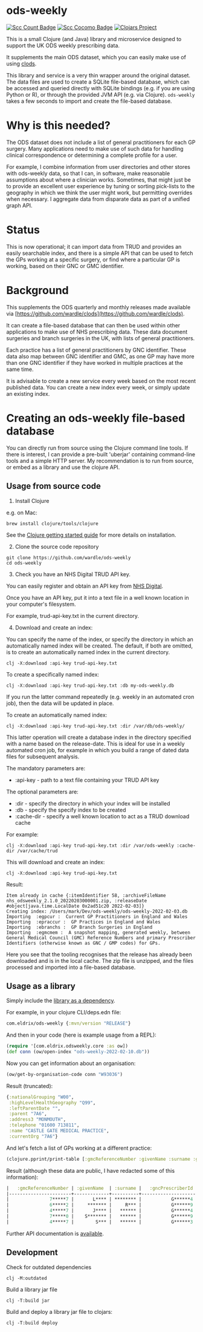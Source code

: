 # ods-weekly

[![Scc Count Badge](https://sloc.xyz/github/wardle/ods-weekly)](https://github.com/wardle/ods-weekly/)
[![Scc Cocomo Badge](https://sloc.xyz/github/wardle/ods-weekly?category=cocomo&avg-wage=100000)](https://github.com/wardle/ods-weekly/)
[![Clojars Project](https://img.shields.io/clojars/v/com.eldrix/ods-weekly.svg)](https://clojars.org/com.eldrix/ods-weekly)

This is a small Clojure (and Java) library and microservice designed to support the UK ODS weekly prescribing data.

It supplements the main ODS dataset, which you can easily make use of using [clods](https://github.com/wardle/clods).

This library and service is a very thin wrapper around the original dataset. The data files are used to 
create a SQLite file-based database, which can be accessed and queried directly with SQLite bindings (e.g. if you are
using Python or R), or through the provided JVM API (e.g. via Clojure). `ods-weekly` takes a few seconds to import 
and create the file-based database.

# Why is this needed?

The ODS dataset does not include a list of general practitioners for each GP surgery. Many applications need to make use of such data for handling clinical correspondence or determining a complete profile for a user.

For example, I combine information from user directories and other stores with ods-weekly data, so that I can, in software, make reasonable assumptions about where a clinician works. 
Sometimes, that might just be to provide an excellent user experience by tuning or sorting pick-lists to the geography in which we think the user might work, but permitting overrides when necessary. 
I aggregate data from disparate data as part of a unified graph API. 

# Status

This is now operational; it can import data from TRUD and provides an easily searchable index, and there is a simple API that can be used to
fetch the GPs working at a specific surgery, or find where a particular GP is working, based on their GNC or GMC identifier.

# Background

This supplements the ODS quarterly and monthly releases made available via [https://github.com/wardle/clods](https://github.com/wardle/clods).

It can create a file-based database that can then be used within other applications to make use of NHS
prescribing data. These data document surgeries and branch surgeries in the UK, with lists of general practitioners.

Each practice has a list of general practitioners by GNC identifier. These data
also map between GNC identifier and GMC, as one GP may have more than one GNC
identifier if they have worked in multiple practices at the same time.

It is advisable to create a new service every week based on the most recent published data. You can create a new index
every week, or simply update an existing index.  

# Creating an ods-weekly file-based database

You can directly run from source using the Clojure command line tools.
If there is interest, I can provide a pre-built 'uberjar' containing 
command-line tools and a simple HTTP server. My recommendation is to run from
source, or embed as a library and use the clojure API.

## Usage from source code

1. Install Clojure

e.g. on Mac:
```shell
brew install clojure/tools/clojure
```

See the [Clojure getting started guide](https://clojure.org/guides/getting_started) for more details on installation.

2. Clone the source code repository

```shell
git clone https://github.com/wardle/ods-weekly
cd ods-weekly
```

3. Check you have an NHS Digital TRUD API key. 

You can easily register and obtain an API key from [NHS Digital](https://isd.digital.nhs.uk/trud/users/guest/filters/0/api).

Once you have an API key, put it into a text file in a well known location in your computer's filesystem.

For example, trud-api-key.txt in the current directory.

4. Download and create an index:

You can specify the name of the index, or specify the directory in which an
automatically named index will be created. The default, if both are omitted,
is to create an automatically named index in the current directory.

```shell
clj -X:download :api-key trud-api-key.txt
```

To create a specifically named index:
```shell
clj -X:download :api-key trud-api-key.txt :db my-ods-weekly.db
```
If you run the latter command repeatedly (e.g. weekly in an automated cron job),
then the data will be updated in place.

To create an automatically named index:
```shell
clj -X:download :api-key trud-api-key.txt :dir /var/db/ods-weekly/
```
This latter operation will create a database index in the directory specified
with a name based on the release-date. This is ideal for use in a weekly 
automated cron job, for example in which you build a range of dated data files
for subsequent analysis.

The mandatory parameters are:

- :api-key  - path to a text file containing your TRUD API key

The optional parameters are:

- :dir - specify the directory in which your index will be installed
- :db  - specify the specify index to be created
- :cache-dir - specify a well known location to act as a TRUD download cache

For example:

```shell
clj -X:download :api-key trud-api-key.txt :dir /var/ods-weekly :cache-dir /var/cache/trud
```

This will download and create an index:

```shell
clj -X:download :api-key trud-api-key.txt
```

Result:

```
Item already in cache {:itemIdentifier 58, :archiveFileName nhs_odsweekly_2.1.0_20220203000001.zip, :releaseDate #object[java.time.LocalDate 0x2ad51c20 2022-02-03]}
Creating index: /Users/mark/Dev/ods-weekly/ods-weekly-2022-02-03.db
Importing  :egpcur :  Current GP Practitioners in England and Wales
Importing  :epraccur :  GP Practices in England and Wales
Importing  :ebranchs :  GP Branch Surgeries in England
Importing  :egmcmem :  A snapshot mapping, generated weekly, between General Medical Council (GMC) Reference Numbers and primary Prescriber Identifiers (otherwise known as GNC / GMP codes) for GPs.
```

Here you see that the tooling recognises that the release has already been downloaded and is in the local cache.
The zip file is unzipped, and the files processed and imported into a file-based database.

## Usage as a library

Simply include the [library as a dependency](https://clojars.org/com.eldrix/ods-weekly).

For example, in your clojure CLI/deps.edn file:

```clojure
com.eldrix/ods-weekly {:mvn/version "RELEASE"}
```

And then in your code (here is example usage from a REPL):
```clojure
(require '[com.eldrix.odsweekly.core :as ow])
(def conn (ow/open-index "ods-weekly-2022-02-10.db"))
```

Now you can get information about an organisation:
```clojure
(ow/get-by-organisation-code conn "W93036")
```

Result (truncated):
```clojure
{:nationalGrouping "W00",
 :highLevelHealthGeography "Q99",
 :leftParentDate "",
 :parent "7A6",
 :address3 "MONMOUTH",
 :telephone "01600 713811",
 :name "CASTLE GATE MEDICAL PRACTICE",
 :currentOrg "7A6"}
```

And let's fetch a list of GPs working at a different practice:

```clojure
(clojure.pprint/print-table [:gmcReferenceNumber :givenName :surname :gncPrescriberId] (ow/surgery-gps conn "W93029"))
```

Result (although these data are public, I have redacted some of this information):
```clojure
|   :gmcReferenceNumber | :givenName  | :surname |   :gncPrescriberId |
|-----------------------+-------------+----------+--------------------|
|               7*****7 |       L**** | ******** |           G******4 |
|               6*****2 |     ******* |     R*** |           G******9 |
|               4*****7 |       J**** |   ****** |           G******4 |
|               7*****0 |    S******* |   ****** |           G******9 |
|               4*****7 |        S*** |   ****** |           G******3 |
```

Further API documentation is [available](https://cljdoc.org/d/com.eldrix/ods-weekly).

## Development

Check for outdated dependencies
```shell
clj -M:outdated 
```

Build a library jar file

```shell
clj -T:build jar
```

Build and deploy a library jar file to clojars:

```shell
clj -T:build deploy
```
